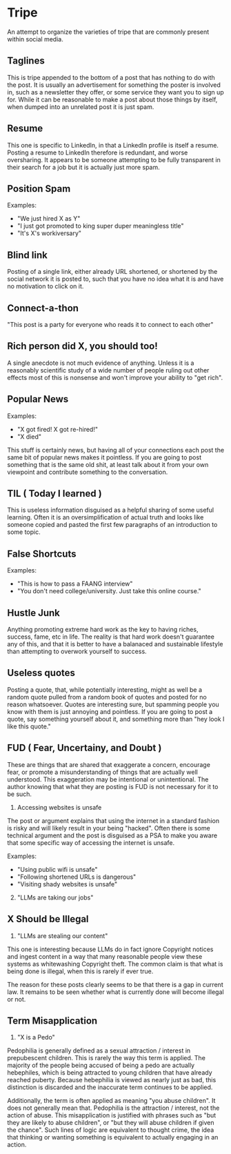 # Tripe
An attempt to organize the varieties of tripe that are commonly present within social media.

## Taglines

This is tripe appended to the bottom of a post that has nothing to do with the post. It is usually an advertisement for something the poster is involved in, such as a newsletter they offer, or some service they want you to sign up for. While it can be reasonable to make a post about those things by itself, when dumped into an unrelated post it is just spam.

## Resume

This one is specific to LinkedIn, in that a LinkedIn profile is itself a resume. Posting a resume to LinkedIn therefore is redundant, and worse oversharing. It appears to be someone attempting to be fully transparent in their search for a job but it is actually just more spam.

## Position Spam

Examples:
- "We just hired X as Y"
- "I just got promoted to king super duper meaningless title"
- "It's X's workiversary"

## Blind link

Posting of a single link, either already URL shortened, or shortened by the social network it is posted to, such that you have no idea what it is and have no motivation to click on it.

## Connect-a-thon

"This post is a party for everyone who reads it to connect to each other"

## Rich person did X, you should too!

A single anecdote is not much evidence of anything. Unless it is a reasonably scientific study of a wide number of people ruling out other effects most of this is nonsense and won't improve your ability to "get rich".

## Popular News

Examples:
- "X got fired! X got re-hired!"
- "X died"

This stuff is certainly news, but having all of your connections each post the same bit of popular news makes it pointless. If you are going to post something that is the same old shit, at least talk about it from your own viewpoint and contribute something to the conversation.

## TIL ( Today I learned )

This is useless information disguised as a helpful sharing of some useful learning. Often it is an oversimplification of actual truth and looks like someone copied and pasted the first few paragraphs of an introduction to some topic.

## False Shortcuts

Examples:
- "This is how to pass a FAANG interview"
- "You don't need college/university. Just take this online course."

## Hustle Junk

Anything promoting extreme hard work as the key to having riches, success, fame, etc in life. The reality is that hard work doesn't guarantee any of this, and that it is better to have a balanaced and sustainable lifestyle than attempting to overwork yourself to success.

## Useless quotes

Posting a quote, that, while potentially interesting, might as well be a random quote pulled from a random book of quotes and posted for no reason whatsoever. Quotes are interesting sure, but spamming people you know with them is just annoying and pointless. If you are going to post a quote, say something yourself about it, and something more than "hey look I like this quote."

## FUD ( Fear, Uncertainy, and Doubt )

These are things that are shared that exaggerate a concern, encourage fear, or promote a misunderstanding of things that are actually well understood. This exaggeration may be intentional or unintentional. The author knowing that what they are posting is FUD is not necessary for it to be such.

1. Accessing websites is unsafe

The post or argument explains that using the internet in a standard fashion is risky and will likely result in your being "hacked". Often there is some technical argument and the post is disguised as a PSA to make you aware that some specific way of accessing the internet is unsafe.

Examples:
- "Using public wifi is unsafe"
- "Following shortened URLs is dangerous"
- "Visiting shady websites is unsafe"

2. "LLMs are taking our jobs"

## X Should be Illegal

1. "LLMs are stealing our content"

This one is interesting because LLMs do in fact ignore Copyright notices and ingest content in a way that many reasonable people view these systems as whitewashing Copyright theft. The common claim is that what is being done is illegal, when this is rarely if ever true.

The reason for these posts clearly seems to be that there is a gap in current law. It remains to be seen whether what is currently done will become illegal or not.

## Term Misapplication

1. "X is a Pedo"

Pedophilia is generally defined as a sexual attraction / interest in prepubescent children. This is rarely the way this term is applied. The majority of the people being accused of being a pedo are actually hebephiles, which is being attracted to young children that have already reached puberty. Because hebephilia is viewed as nearly just as bad, this distinction is discarded and the inaccurate term continues to be applied.

Additionally, the term is often applied as meaning "you abuse children". It does not generally mean that. Pedophilia is the attraction / interest, not the action of abuse. This misapplication is justified with phrases such as "but they are likely to abuse children", or "but they will abuse children if given the chance". Such lines of logic are equivalent to thought crime, the idea that thinking or wanting something is equivalent to actually engaging in an action.

